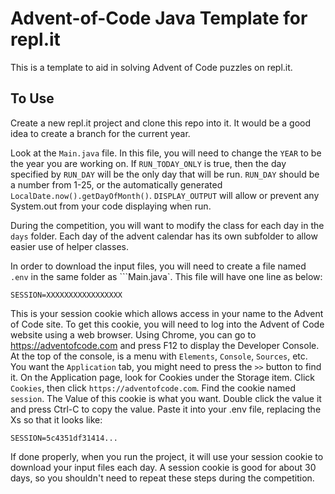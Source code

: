 # Advent-of-Code Java Template for repl.it
This is a template to aid in solving Advent of Code puzzles on repl.it.

## To Use
Create a new repl.it project and clone this repo into it. It would be a good idea to create a branch for the current year.

Look at the `Main.java` file. In this file, you will need to change the `YEAR` to be the year you are working on. If `RUN_TODAY_ONLY` is true, then the day specified by `RUN_DAY` will be the only day that will be run. `RUN_DAY` should be a number from 1-25, or the automatically generated `LocalDate.now().getDayOfMonth()`. `DISPLAY_OUTPUT` will allow or prevent any System.out from your code displaying when run.

During the competition, you will want to modify the class for each day in the `days` folder. Each day of the advent calendar has its own subfolder to allow easier use of helper classes.

In order to download the input files, you will need to create a file named `.env` in the same folder as ```Main.java`. This file will have one line as below:

`
SESSION=XXXXXXXXXXXXXXXXX
`

This is your session cookie which allows access in your name to the Advent of Code site. To get this cookie, you will need to log into the Advent of Code website using a web browser. Using Chrome, you can go to https://adventofcode.com and press F12 to display the Developer Console. At the top of the console, is a menu with `Elements`, `Console`, `Sources`, etc.  You want the `Application` tab, you might need to press the `>>` button to find it. On the Application page, look for Cookies under the Storage item. Click `Cookies`, then click `https://adventofcode.com`. Find the cookie named `session`. The Value of this cookie is what you want. Double click the value it and press Ctrl-C to copy the value. Paste it into your .env file, replacing the Xs so that it looks like:

`
SESSION=5c4351df31414...
`

If done properly, when you run the project, it will use your session cookie to download your input files each day. A session cookie is good for about 30 days, so you shouldn't need to repeat these steps during the competition.
